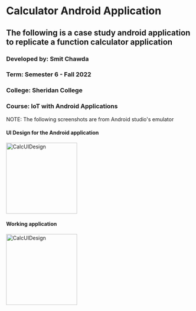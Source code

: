 # Calculator Android Application
## The following is a case study android application to replicate a function calculator application


### Developed by: Smit Chawda
### Term: Semester 6 - Fall 2022
### College: Sheridan College
### Course: IoT with Android Applications

NOTE: The following screenshots are from 
Android studio's emulator

#### UI Design for the Android application
<img width="192" alt="CalcUIDesign" src="https://user-images.githubusercontent.com/59838606/193873755-f6a49362-6d2d-4b0c-98d4-3e2d9565906a.png">

#### Working application 
<img width="192" alt="CalcUIDesign" src="https://user-images.githubusercontent.com/59838606/193873764-d56ff3ab-5c77-455e-9489-d86ed5bf2ad1.png">
